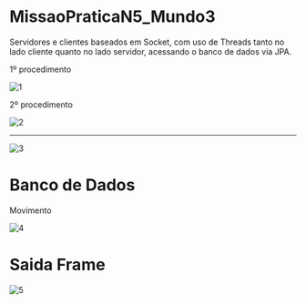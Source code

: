 # MissaoPraticaN5_Mundo3
 Servidores e clientes baseados em Socket, com uso de Threads tanto no lado cliente quanto no lado servidor, acessando o banco de dados via JPA.

 1º procedimento   

 

![1](https://github.com/Wfelipetm/MissaoPraticaN5_Mundo3/assets/108297008/af75e90e-526a-4323-bec4-a7e3beba0d6e)


 2º procedimento 

 
![2](https://github.com/Wfelipetm/MissaoPraticaN5_Mundo3/assets/108297008/c8738f2d-372e-4930-97f9-f234d4da53d7)

 
--------------------------------------------------------------------------------------------------------------------

![3](https://github.com/Wfelipetm/MissaoPraticaN5_Mundo3/assets/108297008/2095b81a-138f-4c89-ba3e-598089c037db)


# Banco de Dados

Movimento 

![4](https://github.com/Wfelipetm/MissaoPraticaN5_Mundo3/assets/108297008/7febe37f-1b5a-4a11-be84-7999b1c27612)


# Saida Frame

![5](https://github.com/Wfelipetm/MissaoPraticaN5_Mundo3/assets/108297008/dca42871-e69b-444d-be30-0dbe364de1c2)

